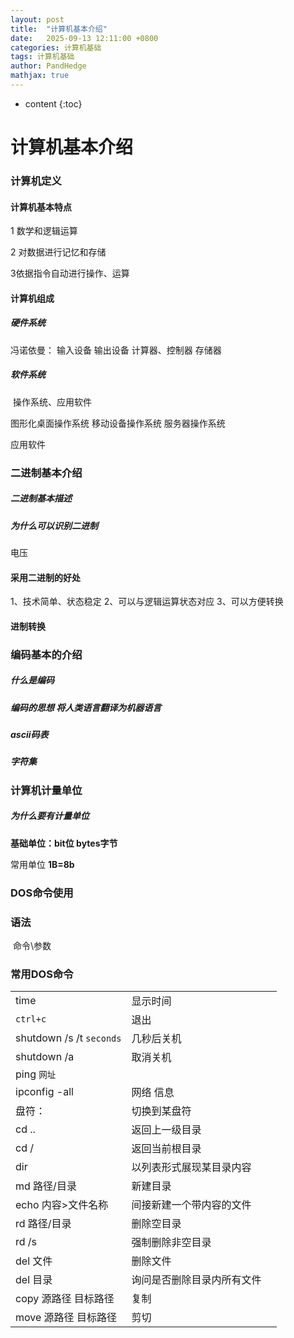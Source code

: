 ```yaml
---
layout: post
title:  "计算机基本介绍"
date:   2025-09-13 12:11:00 +0800
categories: 计算机基础
tags: 计算机基础 
author: PandHedge
mathjax: true
---
```


* content
{:toc}


# 计算机基本介绍





### 计算机定义

#### 计算机基本特点

1 数学和逻辑运算

2 对数据进行记忆和存储

3依据指令自动进行操作、运算

#### 计算机组成

##### 	硬件系统

冯诺依曼：	输入设备   输出设备   计算器、控制器   存储器

##### 	软件系统

​	操作系统、应用软件

图形化桌面操作系统	移动设备操作系统	服务器操作系统

应用软件

### 二进制基本介绍

##### 	二进制基本描述

##### 	为什么可以识别二进制

电压

#### 	采用二进制的好处

1、技术简单、状态稳定 2、可以与逻辑运算状态对应 3、可以方便转换

#### 	进制转换

### 编码基本的介绍

##### 	什么是编码 

##### 	编码的思想   将人类语言翻译为机器语言

##### 	ascii码表

##### 	字符集

### 计算机计量单位

##### 	为什么要有计量单位

**基础单位：bit位 bytes字节**

常用单位 **1B=8b**

### DOS命令使用



### 	语法 

​	命令\参数

### 	常用DOS命令

|                          |                            |      |
| ------------------------ | -------------------------- | ---- |
| time                     | 显示时间                   |      |
| `ctrl+c`                 | 退出                       |      |
| shutdown /s /t `seconds` | 几秒后关机                 |      |
| shutdown /a              | 取消关机                   |      |
| ping `网址`              |                            |      |
| ipconfig -all            | 网络 信息                  |      |
| 盘符：                   | 切换到某盘符               |      |
| cd ..                    | 返回上一级目录             |      |
| cd /                     | 返回当前根目录             |      |
| dir                      | 以列表形式展现某目录内容   |      |
| md 路径/目录             | 新建目录                   |      |
| echo 内容>文件名称       | 间接新建一个带内容的文件   |      |
| rd 路径/目录             | 删除空目录                 |      |
| rd /s                    | 强制删除非空目录           |      |
| del 文件                 | 删除文件                   |      |
| del 目录                 | 询问是否删除目录内所有文件 |      |
| copy 源路径 目标路径     | 复制                       |      |
| move 源路径 目标路径     | 剪切                       |      |
